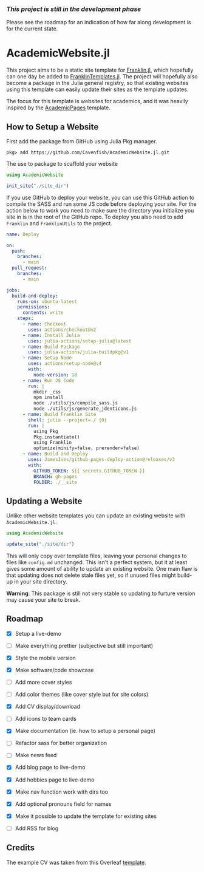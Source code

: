 ### _This project is still in the development phase_

Please see the roadmap for an indication of how far along development is for the current state.

# AcademicWebsite.jl

This project aims to be a static site template for [Franklin.jl](https://github.com/tlienart/Franklin.jl), which hopefully can one day be added to [FranklinTemplates.jl](https://github.com/tlienart/FranklinTemplates.jl). The project will hopefully also become a package in the Julia general registry, so that existing websites using this template can easily update their sites as the template updates.

The focus for this template is websites for academics, and it was heavily inspired by the [AcademicPages](https://github.com/academicpages/academicpages.github.io) template.

## How to Setup a Website

First add the package from GitHub using Julia Pkg manager.

```
pkg> add https://github.com/Cavenfish/AcademicWebsite.jl.git
```

The use to package to scaffold your website

```julia
using AcademicWebsite

init_site("./site_dir")
```

If you use GitHub to deploy your website, you can use this
GitHub action to compile the SASS and run some JS code before
deploying your site. For the action below to work you need to
make sure the directory you initialize you site in is in the 
root of the GitHub repo. To deploy you also need to add 
`Franklin` and `FranklinUtils` to the project. 

```yaml
name: Deploy

on:
  push:
    branches:
      - main
  pull_request:
    branches:
      - main

jobs:
  build-and-deploy:
    runs-on: ubuntu-latest
    permissions:
      contents: write
    steps:
      - name: Checkout
        uses: actions/checkout@v2
      - name: Install Julia
        uses: julia-actions/setup-julia@latest
      - name: Build Package
        uses: julia-actions/julia-buildpkg@v1
      - name: Setup Node
        uses: actions/setup-node@v4
        with:
          node-version: 18
      - name: Run JS Code
        run: |
          mkdir _css
          npm install
          node ./utils/js/compile_sass.js
          node ./utils/js/generate_jdenticons.js
      - name: Build Franklin Site
        shell: julia --project=./ {0}
        run: |
          using Pkg
          Pkg.instantiate()
          using Franklin
          optimize(minify=false, prerender=false)
      - name: Build and Deploy
        uses: JamesIves/github-pages-deploy-action@releases/v3
        with:
          GITHUB_TOKEN: ${{ secrets.GITHUB_TOKEN }}
          BRANCH: gh-pages
          FOLDER: ./__site
```

## Updating a Website

Unlike other website templates you can update an existing 
website with `AcademicWebsite.jl`. 

```julia
using AcademicWebsite

update_site("./site/dir")
```

This will only copy over template files, leaving your personal
changes to files like `config.md` unchanged. This isn't a 
perfect system, but it at least gives some amount of 
ability to update an existing website. One main flaw is that
updating does not delete stale files yet, so if unused files
might build-up in your site directory.

**Warning**: This package is still not very stable so updating
to furture version may cause your site to break.

## Roadmap

- [x] Setup a live-demo
- [ ] Make everything prettier (subjective but still important)
- [x] Style the mobile version
- [x] Make software/code showcase
- [ ] Add more cover styles
- [ ] Add color themes (like cover style but for site colors)
- [x] Add CV display/download
- [ ] Add icons to team cards
- [x] Make documentation (ie. how to setup a personal page)
- [ ] Refactor sass for better organization
- [ ] Make news feed
- [x] Add blog page to live-demo
- [x] Add hobbies page to live-demo
- [x] Make nav function work with dirs too
- [x] Add optional pronouns field for names
- [x] Make it possible to update the template for existing sites
- [ ] Add RSS for blog


## Credits

The example CV was taken from this Overleaf [template](https://www.overleaf.com/latex/templates/a-customised-curve-cv/mvmbhkwsnmwv).